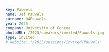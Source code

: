 ```yaml
---
key: Pauwels
name: Jef Pauwels
surname: 04Pauwels
year: 2025
company: University of Geneva
photoURL: /2025/speakers/invited/Pauwels.jpg
type: invited
# website: "/2025/sessions/invited/Pauwels"
---
```

